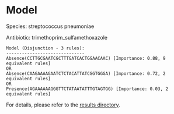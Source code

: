 
# Model

Species: streptococcus pneumoniae

Antibiotic: trimethoprim_sulfamethoxazole

```
Model (Disjunction - 3 rules):
------------------------------
Absence(CCTTGCGAATCGCTTTGATCACTGGAACAAC) [Importance: 0.88, 9 equivalent rules]
OR
Absence(CAAGAAAAGAATCTCTACATTATCGGTGGGA) [Importance: 0.72, 2 equivalent rules]
OR
Presence(AGAAAAAAGGGTTCTATAATATTTGTAGTGG) [Importance: 0.03, 2 equivalent rules]

```

For details, please refer to the [results directory](../../../../../results/scm_b/streptococcus+pneumoniae/trimethoprim_sulfamethoxazole/repeat_8/).

